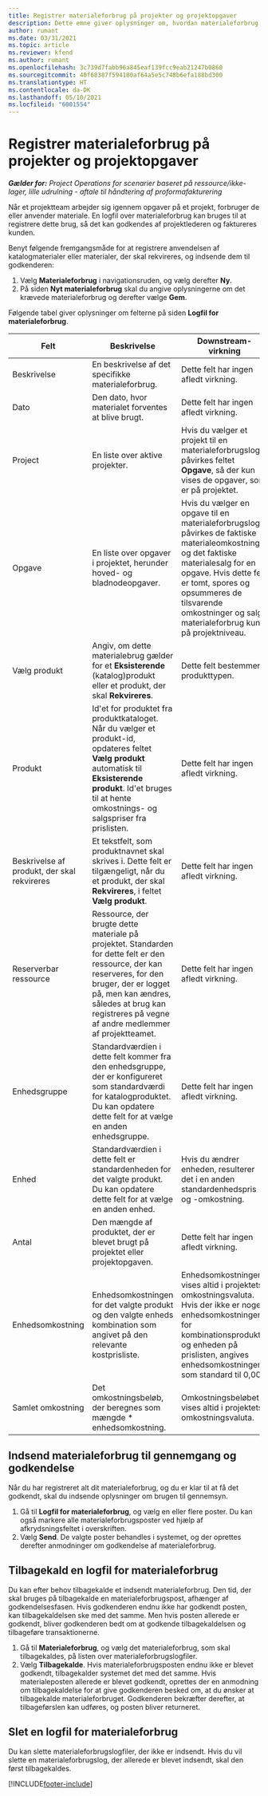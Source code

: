 ```yaml
---
title: Registrer materialeforbrug på projekter og projektopgaver
description: Dette emne giver oplysninger om, hvordan materialeforbrug logføres i forhold til projekter og projektopgaver.
author: rumant
ms.date: 03/31/2021
ms.topic: article
ms.reviewer: kfend
ms.author: rumant
ms.openlocfilehash: 3c739d7fabb96a845eaf139fcc9eab21247b0860
ms.sourcegitcommit: 40f68387f594180af64a5e5c748b6efa188bd300
ms.translationtype: HT
ms.contentlocale: da-DK
ms.lasthandoff: 05/10/2021
ms.locfileid: "6001554"
---
```

# <a name="record-material-usage-on-projects-and-project-tasks"></a>Registrer materialeforbrug på projekter og projektopgaver

_**Gælder for:** Project Operations for scenarier baseret på ressource/ikke-lager, lille udrulning - aftale til håndtering af proformafakturering_

Når et projektteam arbejder sig igennem opgaver på et projekt, forbruger de eller anvender materiale. En logfil over materialeforbrug kan bruges til at registrere dette brug, så det kan godkendes af projektlederen og faktureres kunden. 

Benyt følgende fremgangsmåde for at registrere anvendelsen af katalogmaterialer eller materialer, der skal rekvireres, og indsende dem til godkenderen: 

1. Vælg **Materialeforbrug** i navigationsruden, og vælg derefter **Ny**.
2. På siden **Nyt materialeforbrug** skal du angive oplysningerne om det krævede materialeforbrug og derefter vælge **Gem**.

Følgende tabel giver oplysninger om felterne på siden **Logfil for materialeforbrug**. 

| **Felt** | **Beskrivelse** | **Downstream-virkning** |
| --- | --- | --- |
| Beskrivelse | En beskrivelse af det specifikke materialeforbrug. | Dette felt har ingen afledt virkning. |
| Dato | Den dato, hvor materialet forventes at blive brugt. | Dette felt har ingen afledt virkning. |
| Project | En liste over aktive projekter. | Hvis du vælger et projekt til en materialeforbrugslog, påvirkes feltet **Opgave**, så der kun vises de opgaver, som er på projektet. |
| Opgave | En liste over opgaver i projektet, herunder hoved- og bladnodeopgaver. | Hvis du vælger en opgave til en materialeforbrugslog, påvirkes de faktiske materialeomkostninger og det faktiske materialesalg for en opgave. Hvis dette felt er tomt, spores og opsummeres de tilsvarende omkostninger og salg i materialeforbrug kun på projektniveau. |
| Vælg produkt | Angiv, om dette materialebrug gælder for et **Eksisterende** (katalog)produkt eller et produkt, der skal **Rekvireres**. | Dette felt bestemmer produkttypen. |
| Produkt | Id'et for produktet fra produktkataloget. Når du vælger et produkt-id, opdateres feltet **Vælg produkt** automatisk til **Eksisterende produkt**. Id'et bruges til at hente omkostnings- og salgspriser fra prislisten. | Dette felt har ingen afledt virkning. |
| Beskrivelse af produkt, der skal rekvireres | Et tekstfelt, som produktnavnet skal skrives i. Dette felt er tilgængeligt, når du et produkt, der skal **Rekvireres**, i feltet **Vælg produkt**.| Dette felt har ingen afledt virkning. |
| Reserverbar ressource| Ressource, der brugte dette materiale på projektet. Standarden for dette felt er den ressource, der kan reserveres, for den bruger, der er logget på, men kan ændres, således at brug kan registreres på vegne af andre medlemmer af projektteamet. | Dette felt har ingen afledt virkning. |
| Enhedsgruppe | Standardværdien i dette felt kommer fra den enhedsgruppe, der er konfigureret som standardværdi for katalogproduktet. Du kan opdatere dette felt for at vælge en anden enhedsgruppe. | Dette felt har ingen afledt virkning. |
| Enhed | Standardværdien i dette felt er standardenheden for det valgte produkt. Du kan opdatere dette felt for at vælge en anden enhed. | Hvis du ændrer enheden, resulterer det i en anden standardenhedspris og -omkostning. |
| Antal | Den mængde af produktet, der er blevet brugt på projektet eller projektopgaven. | Dette felt har ingen afledt virkning. |
| Enhedsomkostning | Enhedsomkostningen for det valgte produkt og den valgte enheds kombination som angivet på den relevante kostprisliste. | Enhedsomkostningen vises altid i projektets omkostningsvaluta. Hvis der ikke er nogen enhedsomkostninger for kombinationsproduktet og enheden på prislisten, angives enhedsomkostningen som standard til 0,00. |
| Samlet omkostning | Det omkostningsbeløb, der beregnes som mængde \* enhedsomkostning.| Omkostningsbeløbet vises altid i projektets omkostningsvaluta. |


## <a name="submit-material-usage-for-review-and-approval"></a>Indsend materialeforbrug til gennemgang og godkendelse 
Når du har registreret alt dit materialeforbrug, og du er klar til at få det godkendt, skal du indsende oplysninger om brugen til gennemsyn.

1. Gå til **Logfil for materialeforbrug**, og vælg en eller flere poster. Du kan også markere alle materialeforbrugsposter ved hjælp af afkrydsningsfeltet i overskriften.
2. Vælg **Send**. De valgte poster behandles i systemet, og der oprettes derefter anmodninger om godkendelse af materialeforbrug.

## <a name="recall-a-material-usage-log"></a>Tilbagekald en logfil for materialeforbrug

Du kan efter behov tilbagekalde et indsendt materialeforbrug. Den tid, der skal bruges på tilbagekalde en materialeforbrugspost, afhænger af godkendelsesfasen.  Hvis godkenderen endnu ikke har godkendt posten, kan tilbagekaldelsen ske med det samme. Men hvis posten allerede er godkendt, bliver godkenderen bedt om at godkende tilbagekaldelsen og tilbageføre transaktionerne.

1. Gå til **Materialeforbrug**, og vælg det materialeforbrug, som skal tilbagekaldes, på listen over materialeforbrugslogfiler.
2. Vælg **Tilbagekalde**. Hvis materialeforbrugsposten endnu ikke er blevet godkendt, tilbagekalder systemet det med det samme. Hvis materialeposten allerede er blevet godkendt, oprettes der en anmodning om tilbagekaldelse for at give godkenderen besked om, at du ønsker at tilbagekalde materialeforbruget. Godkenderen bekræfter derefter, at tilbageførslen kan udføres, og posten bliver returneret.

## <a name="delete-a-material-usage-log"></a>Slet en logfil for materialeforbrug

Du kan slette materialeforbrugslogfiler, der ikke er indsendt. Hvis du vil slette en materialeforbrugslog, der allerede er blevet indsendt, skal den først tilbagekaldes.



[!INCLUDE[footer-include](../includes/footer-banner.md)]
